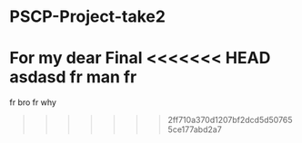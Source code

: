 # PSCP-Project-take2
For my dear Final
<<<<<<< HEAD
asdasd
fr man fr
=======
fr bro fr
why
>>>>>>> 2ff710a370d1207bf2dcd5d507655ce177abd2a7
